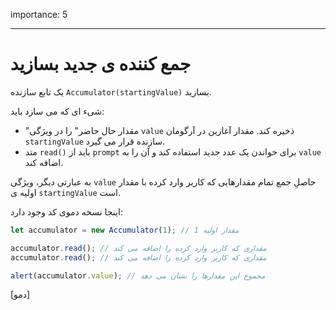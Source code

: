 importance: 5

---

# جمع کننده ی جدید بسازید

یک تابع سازنده `Accumulator(startingValue)` بسازید.

شیء ای که می سازد باید:

- "مقدار حال حاضر" را در ویژگی `value` ذخیره کند. مقدار آغازین در آرگومان `startingValue` سازنده قرار می گیرد. 
- متد `read()` باید از `prompt` برای خواندن یک عدد جدید استفاده کند و آن را به `value` اضافه کند.

به عبارتی دیگر، ویژگی `value` حاصلِ جمع تمام مقدارهایی که کاربر وارد کرده با مقدار اولیه ی `startingValue` است.

اینجا نسخه دموی کد وجود دارد:

```js
let accumulator = new Accumulator(1); // مقدار اولیه 1

accumulator.read(); // مقداری که کاربر وارد کرده را اضافه می کند
accumulator.read(); // مقداری که کاربر وارد کرده را اضافه می کند

alert(accumulator.value); // مجموع این مقدارها را نشان می دهد
```

[دمو]
